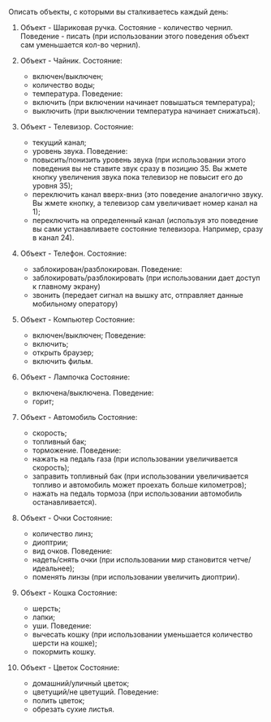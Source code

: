 Описать объекты, с которыми вы сталкиваетесь каждый день:

1. Объект - Шариковая ручка.
   Состояние - количество чернил.
   Поведение - писать (при использовании этого поведения объект сам уменьшается кол-во чернил).


2. Объект - Чайник.
   Состояние:
    - включен/выключен;
    - количество воды;
    - температура.
    Поведение:
    - включить (при включении начинает повышаться температура);
    - выключить (при выключении температура начинает снижаться).


3. Объект - Телевизор.
   Состояние:
    - текущий канал;
    - уровень звука.
   Поведение:
    - повысить/понизить уровень звука (при использовании этого поведения вы не ставите звук сразу в позицию 35. Вы жмете кнопку увеличения звука пока телевизор не повысит его до уровня 35);
    - переключить канал вверх-вниз (это поведение аналогично звуку. Вы жмете кнопку, а телевизор сам увеличивает номер канал на 1);
    - переключить на определенный канал (используя это поведение вы сами устанавливаете состояние телевизора. Например, сразу в канал 24).


4. Объект - Телефон.
   Состояние:
    - заблокирован/разблокирован.
   Поведение:
    - заблокировать/разблокировать (при использовании дает доступ к главному экрану)
    - звонить (передает сигнал на вышку атс, отправляет данные мобильному оператору)


5. Объект - Компьютер
   Состояние:
    - включен/выключен;
   Поведение:
    - включить;
    - открыть браузер;
    - включить фильм.

6. Объект - Лампочка
   Состояние:
    - включена/выключена.
   Поведение:
    - горит;


7. Объект - Автомобиль
   Состояние:
    - скорость;
    - топливный бак;
    - торможение.
   Поведение:
    - нажать на педаль газа (при использовании увеличивается скорость);
    - заправить топливный бак (при использовании увеличивается топливо и автомобиль может проехать больше километров);
    - нажать на педаль тормоза (при использовании автомобиль останавливается).


8. Объект - Очки
   Состояние:
    -  количество линз;
    - диоптрии;
    - вид очков.
   Поведение:
    - надеть/снять очки (при использовании мир становится четче/идеальнее);
    - поменять линзы (при использовании увеличить диоптрии).


9. Объект - Кошка
   Состояние:
    -  шерсть;
    - лапки;
    - уши.
   Поведение:
    - вычесать кошку (при использовании уменьшается количество шерсти на кошке);
    - покормить кошку.


10. Объект - Цветок
    Состояние:
    -  домашний/уличный цветок;
    - цветущий/не цветущий.
    Поведение:
    - полить цветок;
    - обрезать сухие листья.